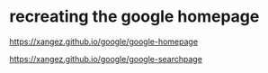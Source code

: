 # recreating the google homepage

https://xangez.github.io/google/google-homepage

https://xangez.github.io/google/google-searchpage

